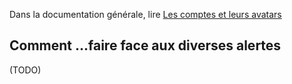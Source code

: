 Dans la documentation générale, lire <a href="$$/appli/comptes.html" target="_blank">Les comptes et leurs avatars</a>

## Comment ...faire face aux diverses alertes
(TODO)